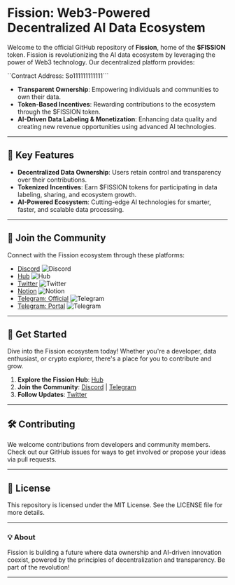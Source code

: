 # Fission: Web3-Powered Decentralized AI Data Ecosystem

Welcome to the official GitHub repository of **Fission**, home of the **$FISSION** token. Fission is revolutionizing the AI data ecosystem by leveraging the power of Web3 technology. Our decentralized platform provides:

``Contract Address: So111111111111```

- **Transparent Ownership**: Empowering individuals and communities to own their data.
- **Token-Based Incentives**: Rewarding contributions to the ecosystem through the $FISSION token.
- **AI-Driven Data Labeling & Monetization**: Enhancing data quality and creating new revenue opportunities using advanced AI technologies.

---

## 🌟 Key Features

- **Decentralized Data Ownership**: Users retain control and transparency over their contributions.
- **Tokenized Incentives**: Earn $FISSION tokens for participating in data labeling, sharing, and ecosystem growth.
- **AI-Powered Ecosystem**: Cutting-edge AI technologies for smarter, faster, and scalable data processing.

---

## 🔗 Join the Community

Connect with the Fission ecosystem through these platforms:

- [Discord](https://discord.com/invite/XFWtmDDf8s) ![Discord](https://img.shields.io/badge/Discord-%237289DA?style=for-the-badge&logo=discord&logoColor=white)
- [Hub](https://hub.xyz/fission) ![Hub](https://img.shields.io/badge/Hub-000?style=for-the-badge&logo=hackaday&logoColor=white)
- [Twitter](https://x.com/fission_web3) ![Twitter](https://img.shields.io/badge/Twitter-%231DA1F2?style=for-the-badge&logo=twitter&logoColor=white)
- [Notion](https://sprinkle-target-674.notion.site/Welcome-to-Fission-162ced5614678071b9b9e4a23c3c042e) ![Notion](https://img.shields.io/badge/Notion-%23000000?style=for-the-badge&logo=notion&logoColor=white)
- [Telegram: Official](https://t.me/fission_official) ![Telegram](https://img.shields.io/badge/Telegram-26A5E4?style=for-the-badge&logo=telegram&logoColor=white)
- [Telegram: Portal](https://t.me/fission_portal) ![Telegram](https://img.shields.io/badge/Telegram-26A5E4?style=for-the-badge&logo=telegram&logoColor=white)

---

## 🚀 Get Started

Dive into the Fission ecosystem today! Whether you're a developer, data enthusiast, or crypto explorer, there's a place for you to contribute and grow.

1. **Explore the Fission Hub**: [Hub](https://hub.xyz/fission)
2. **Join the Community**: [Discord](https://discord.com/invite/XFWtmDDf8s) | [Telegram](https://t.me/fission_official)
3. **Follow Updates**: [Twitter](https://x.com/fission_web3)

---

## 🛠️ Contributing

We welcome contributions from developers and community members. Check out our GitHub issues for ways to get involved or propose your ideas via pull requests.

---

## 📜 License

This repository is licensed under the MIT License. See the LICENSE file for more details.

---

### 💡 About

Fission is building a future where data ownership and AI-driven innovation coexist, powered by the principles of decentralization and transparency. Be part of the revolution!

---

